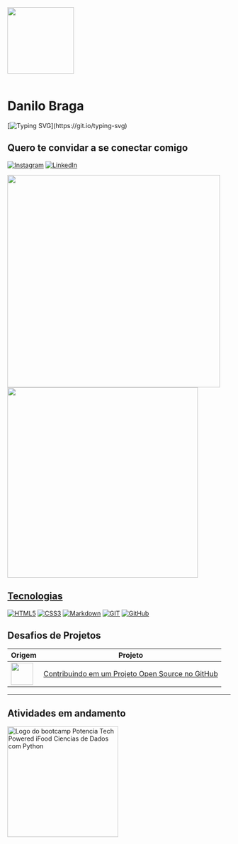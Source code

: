 <div text-align="center" >
    <img class="Perfil" style= width:150px border-radius:"50%" src="https://avatars.githubusercontent.com/u/117095650?v=4">
</div> <br>

<!--<style type="text/css">
	div .Perfil{
		border-radius: "50%";
    		-webkit-filter: drop-shadow(2px 2px 20px rgba(0 0 f / 90%)); 
        	filter: drop-shadow(2px 2px 20px rgba(0 0 f / 90%));
    	}
</style>-->

# Danilo Braga

[![Typing SVG](https://readme-typing-svg.demolab.com?font=Fira+Code&pause=1000&center=falso&vCenter=falso&repeat=verdadeiro&width=700&lines=💻+Tentando+migrar+para+uma+carreira+em+TI.;😴+Sonho+com+o+dia+em+que+atuarei+100%+como+desenvolvedor.)](https://git.io/typing-svg)

## Quero te convidar a se conectar comigo <br>
[![Instagram](https://img.shields.io/badge/Instagram-000?style=for-the-badge&logo=instagram)](https://www.instagram.com/debugcode)
[![LinkedIn](https://img.shields.io/badge/LinkedIn-000?style=for-the-badge&logo=linkedin&logoColor=0E76A8)](https://www.linkedin.com/in/danilo-brg/)

<div text-align="center">
  <a href="https://github.com/Danilo-Brg">
  <img width="480em" src="https://github-readme-stats.vercel.app/api?username=DaniloBrg&show_icons=true&theme=tokyonight&include_all_commits=true&count_private=true"/>
  
  <img width="430em" src="https://github-readme-stats.vercel.app/api/top-langs/?username=Danilo-Brg&layout=compact&langs_count=7&theme=tokyonight"/>
</div>

## Tecnologias
<div display=flex>

[![HTML5](https://img.shields.io/badge/HTML5-000?style=for-the-badge&logo=html5)](https://www.w3.org/html/)
[![CSS3](https://img.shields.io/badge/CSS3-000?style=for-the-badge&logo=css3&logoColor=264CE4)](https://www.w3schools.com/css/css_website_layout.asp)
[![Markdown](https://img.shields.io/badge/Markdown-000?style=for-the-badge&logo=markdown)](https://www.markdownguide.org/getting-started/)
[![GIT](https://img.shields.io/badge/GIT-000?style=for-the-badge&logo=git&logoColor=264CE4)](https://git-scm.com/)
[![GitHub](https://img.shields.io/badge/GitHub-000?style=for-the-badge&logo=github)](https://github.com/)

## Desafios de Projetos

| Origem	| Projeto							|
|---------------|---------------------------------------------------------------|
|<img src="https://hermes.digitalinnovation.one/assets/diome/logo-full.svg" width="50px"/>|[Contribuindo em um Projeto Open Source no GitHub](https://github.com/Danilo-Brg/dio-lab-open-source)|

---
## Atividades em andamento
<a src="https://web.dio.me/track/potencia-tech-powered-ifood-ciencias-de-dados-com-python"><img width="250px" alt="Logo do bootcamp Potencia Tech Powered iFood Ciencias de Dados com Python" src="https://hermes.dio.me/tracks/49c408ad-800d-416d-b77c-681add1be673.png"></a>
